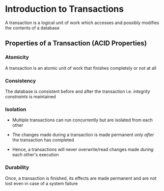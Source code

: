 # Introduction to Transactions

A transaction is a logical unit of work which accesses and possibly modifies
the contents of a database

## Properties of a Transaction (ACID Properties)

### Atomicity

A transaction is an atomic unit of work that finishes completely or not at all

### Consistency

The database is consistent before and after the transaction i.e. *integrity*
*constraints* is maintained

### Isolation

- Multiple transactions can run concurrently but are isolated from each other

- The changes made during a transaction is made permanent *only after* the transaction
has completed

- Hence, a transactions will never overwrite/read changes made *during* each other's
execution

### Durability

Once, a transaction is finished, its effects are made permanent and are not lost
even in case of a system failure
